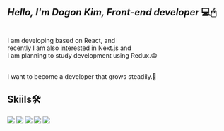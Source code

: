 ## _Hello, I'm Dogon Kim, Front-end developer_ 💻🖱

<br /> I am developing based on React, and <br> recently I am also interested in Next.js and <br> I am planning to study development using Redux.😁 

<br> I want to become a developer that grows steadily.🏃

## Skiils🛠

<img src="https://img.shields.io/badge/JavaScript-F7DF1E?style=for-the-badge&logo=JavaScript&logoColor=white"> <img src="https://img.shields.io/badge/React-61DAFB?style=for-the-badge&logo=React&logoColor=white"> <img src="https://img.shields.io/badge/TypeScript-3178C6?style=for-the-badge&logo=TypeScript&logoColor=white"> <img src="https://img.shields.io/badge/HTML5-E34F26?style=for-the-badge&logo=HTML5&logoColor=white"> <img src="https://img.shields.io/badge/CSS3-1572B6?style=for-the-badge&logo=HTML5&logoColor=white"> 

